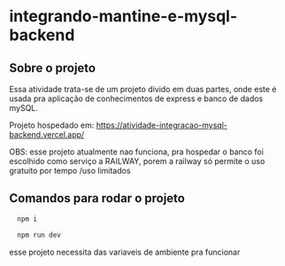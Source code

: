 # integrando-mantine-e-mysql-backend

## Sobre o projeto
Essa atividade trata-se de um projeto divido em duas partes, onde este é usada pra aplicação de conhecimentos de express e banco de dados mySQL.

Projeto hospedado em: https://atividade-integracao-mysql-backend.vercel.app/

OBS: esse projeto atualmente nao funciona, pra hospedar o banco foi escolhido como serviço a RAILWAY, porem a railway só permite o uso gratuito por tempo /uso limitados

## Comandos para rodar o projeto

```bash
  npm i
```
```bash
  npm run dev
```
esse projeto necessita das variaveis de ambiente pra funcionar
